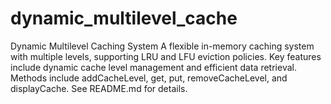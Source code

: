 # dynamic_multilevel_cache
Dynamic Multilevel Caching System A flexible in-memory caching system with multiple levels, supporting LRU and LFU eviction policies. Key features include dynamic cache level management and efficient data retrieval. Methods include addCacheLevel, get, put, removeCacheLevel, and displayCache. See README.md for details.
